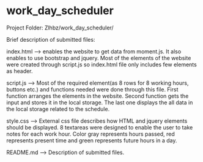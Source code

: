 # work_day_scheduler

Project Folder: Zlhbz/work_day_scheduler/

Brief description of submitted files:

index.html --> enables the website to get data from moment.js. It also enables to use bootstrap and jquery. Most of the elements of the website were created through script.js so index.html file only includes few elements as header.  

script.js --> Most of the required element(as 8 rows for 8 working hours, buttons etc.) and functions needed were done through this file. First function arranges the elements in the website. Second function gets the input and stores it in the local storage. The last one displays the all data in the local storage related to the schedule.


style.css --> External css file describes how HTML and jquery elements should be displayed.  8 textareas were designed to enable the user to take notes for each work hour. Color gray represents hours passed, red represents present time and green represents future hours in a day.


README.md --> Description of submitted files.